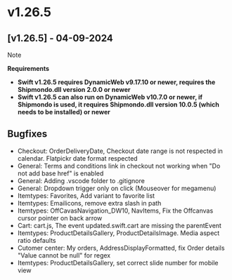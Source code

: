 # v1.26.5

## [v1.26.5] - 04-09-2024

> [!NOTE]
> **Requirements**
> * **Swift v1.26.5 requires DynamicWeb v9.17.10 or newer, requires the Shipmondo.dll version 2.0.0 or newer**
> * **Swift v1.26.5 can also run on DynamicWeb v10.7.0 or newer, if Shipmondo is used, it requires Shipmondo.dll version 10.0.5 (which needs to be installed) or newer**

## Bugfixes
* Checkout: OrderDeliveryDate, Checkout date range is not respected in calendar. Flatpickr date format respected
* General: Terms and conditions link in checkout not working when "Do not add base href" is enabled
* General: Adding .vscode folder to .gitignore
* General: Dropdown trigger only on click (Mouseover for megamenu)
* Itemtypes: Favorites, Add variant to favorite list
* Itemtypes: Emailicons, remove extra slash in path
* Itemtypes: OffCavasNavigation_DW10, NavItems, Fix the Offcanvas cursor pointer on back arrow
* Cart: cart.js, The event updated.swift.cart are missing the parentEvent
* Itemtypes: ProductDetailsGallery, ProductDetailsImage. Media aspect ratio defaults
* Cutomer center: My orders, AddressDisplayFormatted, fix Order details "Value cannot be null" for regex
* Itemtypes: ProductDetailsGallery, set correct slide number for mobile view

